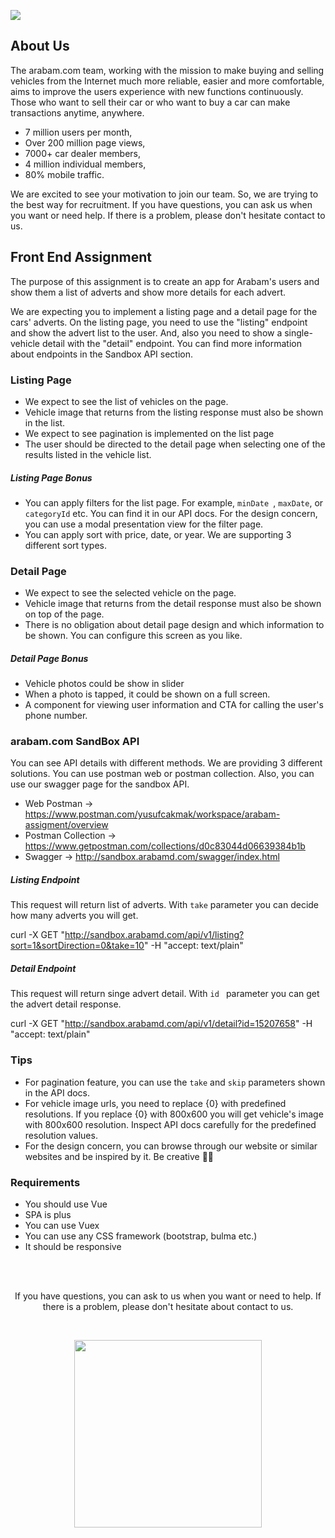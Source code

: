 
<a href="https://apps.apple.com/tr/app/arabam-com/id369111943?l=tr"><img src="https://arbimg1.mncdn.com/assets/dist/img/tek-tur-large.gif"/>
</a>
## About Us ##

The arabam.com team, working with the mission to make buying and selling vehicles from the Internet much more reliable, easier and more comfortable, aims to improve the users experience with new functions continuously.
Those who want to sell their car or who want to buy a car can make transactions anytime, anywhere.

* 7 million users per month,
* Over 200 million page views,
* 7000+ car dealer members,
* 4 million individual members,
* 80% mobile traffic.


We are excited to see your motivation to join our team. So, we are trying to the best way for recruitment.  If you have questions, you can ask us when you want or need help. If there is a problem, please don't hesitate contact to us.


## Front End Assignment ##

The purpose of this assignment is to create an app for Arabam's users and show them a list of adverts and show more details for each advert.

We are expecting you to implement a listing page and a detail page for the cars' adverts. On the listing page, you need to use the "listing" endpoint and show the advert list to the user. And, also you need to show a single-vehicle detail with the "detail" endpoint. You can find more information about endpoints in the Sandbox API section.


### Listing Page ###
* We expect to see the list of vehicles on the page.
* Vehicle image that returns from the listing response must also be shown in the list.
* We expect to see pagination is implemented on the list page
* The user should be directed to the detail page when selecting one of the results listed in the vehicle list.


##### Listing Page Bonus #####
* You can apply filters for the list page. For example,  `minDate `,  `maxDate`, or  `categoryId` etc. You can find it in our API docs. For the design concern, you can use a modal presentation view for the filter page.
* You can apply sort with price, date, or year. We are supporting 3 different sort types.


### Detail Page ###
* We expect to see the selected vehicle on the page.
* Vehicle image that returns from the detail response must also be shown on top of the page.
* There is no obligation about detail page design and which information to be shown. You can configure this screen as you like.


##### Detail Page Bonus #####
* Vehicle photos could be show in slider
* When a photo is tapped, it could be shown on a full screen.
* A component for viewing user information and CTA for calling the user's phone number.


### arabam.com SandBox API ###

You can see API details with different methods. We are providing 3 different solutions. You can use postman web or postman collection. Also, you can use our swagger page for the sandbox API.

* Web Postman -> https://www.postman.com/yusufcakmak/workspace/arabam-assigment/overview
* Postman Collection -> https://www.getpostman.com/collections/d0c83044d06639384b1b
* Swagger -> http://sandbox.arabamd.com/swagger/index.html


##### Listing Endpoint

This request will return list of adverts. With  `take` parameter you can decide how many adverts you will get.

curl -X GET "http://sandbox.arabamd.com/api/v1/listing?sort=1&sortDirection=0&take=10" -H "accept: text/plain"


##### Detail Endpoint

This request will return singe advert detail. With  `id ` parameter you can get the advert detail response.

curl -X GET "http://sandbox.arabamd.com/api/v1/detail?id=15207658" -H "accept: text/plain"


### Tips

* For pagination feature, you can use the  `take` and  `skip` parameters shown in the API docs.
* For vehicle image urls, you need to replace {0} with predefined resolutions. If you replace {0} with 800x600 you will get vehicle's image with 800x600 resolution. Inspect API docs carefully for the predefined resolution values.
* For the design concern, you can browse through our website or similar websites and be inspired by it. Be creative 🤸‍♂️


### Requirements

* You should use Vue
* SPA is plus
* You can use Vuex
* You can use any CSS framework (bootstrap, bulma etc.)
* It should be responsive

<br/>
<br/>

<p align="center">
If you have questions, you can ask to us when you want or need to help. If there is a problem, please don't hesitate about contact to us.
  </p>
<br/>
<p align="center">
<img src="https://media.giphy.com/media/l49JHz7kJvl6MCj3G/giphy.gif" width ="300" height="300"/>
</p>

